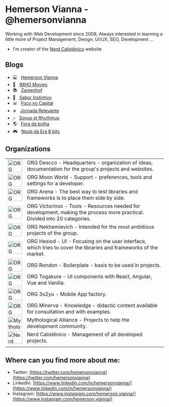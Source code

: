 # Hemerson Vianna - @hemersonvianna

Working with Web Development since 2008; Always interested in learning a little more of Project Management, Design, UI/UX, SEO, Development ...

- I'm creator of the [Nerd Calistênico](https://nerdcalistenico.com.br) website

## Blogs

- :computer: &nbsp; [Hemerson Vianna](https://nerdcalistenico.com.br/hemersonvianna/)
- :movie_camera: &nbsp; [IMHO Movies](https://nerdcalistenico.com.br/imhomovies/)
- :books: &nbsp; [Zamenhof](https://nerdcalistenico.com.br/zamenhof/)
- :stew: &nbsp; [Sabor Instintivo](https://nerdcalistenico.com.br/saborinstintivo/)
- :bar_chart: &nbsp; [Foco no Capital](https://nerdcalistenico.com.br/foconocapital/)
- :airplane: &nbsp; [Jornada Relevante](https://nerdcalistenico.com.br/jornadarelevante/)
- :notes: &nbsp; [Sonus et Rhythmus](https://nerdcalistenico.com.br/sonusetrhythmus/)
- :earth_americas: &nbsp; [Fora da bolha](https://nerdcalistenico.com.br/foradabolha/)
- :video_game: &nbsp; [Noob da Era 8 bits](https://nerdcalistenico.com.br/noobdaera8bits/)

## Organizations

|||
|--|--|
|<a href="https://github.com/org-descco"><img width="45" height="40" src="https://avatars2.githubusercontent.com/u/13304511" alt="ORG Descco" /></a> | ORG Descco - Headquarters - organization of ideas, documentation for the group's projects and websites. |
|<a href="https://github.com/org-moon-world"><img width="45" height="40" src="https://avatars0.githubusercontent.com/u/16153633" alt="ORG Moon World" /></a> | ORG Moon World - Support - preferences, tools and settings for a developer.|
|<a href="https://github.com/org-arena"><img width="45" height="40" src="https://avatars1.githubusercontent.com/u/20724046" alt="ORG Arena" /></a> | ORG Arena - The best way to test libraries and frameworks is to place them side by side.|
|<a href="https://github.com/org-victorinox"><img width="45" height="40" src="https://avatars0.githubusercontent.com/u/26970146" alt="ORG Victorinox" /></a> | ORG Victorinox - Tools - Resources needed for development, making the process more practical. Divided into 20 categories.|
|<a href="https://github.com/org-nekhemievich"><img width="45" height="40" src="https://avatars2.githubusercontent.com/u/27102369" alt="ORG Nekhemievich" /></a> | ORG Nekhemievich - Intended for the most ambitious projects of the group.|
|<a href="https://github.com/org-hesiod"><img width="45" height="40" src="https://avatars3.githubusercontent.com/u/30731635" alt="ORG Hesiod" /></a> | ORG Hesiod - UI - Focusing on the user interface, which tries to cover the libraries and frameworks of the market.|
|<a href="https://github.com/org-rondon"><img width="45" height="40" src="https://avatars2.githubusercontent.com/u/49529560" alt="ORG Rondon" /></a> | ORG Rondon - Boilerplate - basis to be used in projects.|
|<a href="https://github.com/org-togakure"><img width="45" height="40" src="https://avatars2.githubusercontent.com/u/55669171" alt="ORG Togakure" /></a> | ORG Togakure - UI components with React, Angular, Vue and Vanilla.|
|<a href="https://github.com/org-3s2yu"><img width="45" height="40" src="https://avatars2.githubusercontent.com/u/55886185" alt="ORG 3s2yu" /></a> | ORG 3s2yu - Mobile App factory.|
|<a href="https://github.com/org-minerva"><img width="45" height="40" src="https://avatars1.githubusercontent.com/u/61127091" alt="ORG Minerva" /></a> | ORG Minerva - Knowledge - didactic content available for consultation and with examples.|
|<a href="https://github.com/mythological-alliance"><img width="45" height="40" src="https://avatars2.githubusercontent.com/u/67839590" alt="Mythological Alliance" /></a> | Mythological Alliance - Projects to help the development community.|
|<a href="https://github.com/org-nerdcalistenico"><img width="45" height="40" src="https://avatars3.githubusercontent.com/u/68088436" alt="Nerd Calistênico" /></a> | Nerd Calistênico - Management of all developed projects.|
|||

## Where can you find more about me:

- Twitter: [https://twitter.com/hemersonvianna](https://twitter.com/hemersonvianna)
- LinkedIn: [https://www.linkedin.com/in/hemersonvianna/](https://www.linkedin.com/in/hemersonvianna/)
- Instagram: [https://www.instagram.com/hemerson.vianna/](https://www.instagram.com/hemerson.vianna/)
